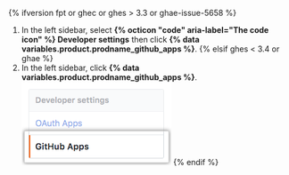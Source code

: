 {% ifversion fpt or ghec or ghes > 3.3 or ghae-issue-5658 %}
1. In the left sidebar, select **{% octicon "code" aria-label="The code icon" %} Developer settings** then click **{% data variables.product.prodname_github_apps %}**.
{% elsif ghes < 3.4 or ghae %}
1. In the left sidebar, click **{% data variables.product.prodname_github_apps %}**.
![{% data variables.product.prodname_github_apps %} settings](/assets/images/help/organizations/github-apps-settings-sidebar.png)
{% endif %}
